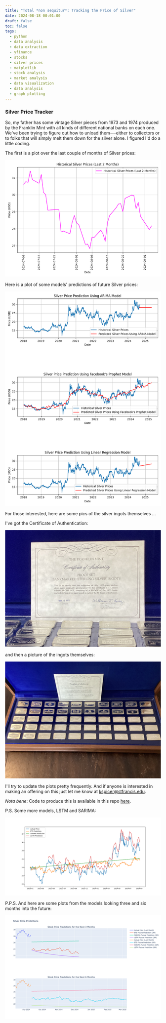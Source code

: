 ```yaml
---
title: "Total *non sequitur*: Tracking the Price of Silver"
date: 2024-08-18 00:01:00
draft: false
toc: false
tags:
  - python
  - data analysis
  - data extraction
  - yfinance
  - stocks
  - silver prices
  - matplotlib
  - stock analysis
  - market analysis
  - data visualization
  - data analysis
  - graph plotting
---
```


### Silver Price Tracker

So, my father has some vintage Silver pieces from 1973 and 1974 produced by the Franklin Mint with all kinds of different national banks on each one.  We've been trying to figure out how to unload them---either to collectors or to folks that will simply melt them down for the silver alone.  I figured I'd do a little coding.

The first is a plot over the last couple of months of Silver prices:

![silver_price_last_couple_of_months](/images/imgforblogposts/post_35/last_couple_of_months_plot.png)

Here is a plot of some models' predictions of future Silver prices:

![silver_price_prediction_models](/images/imgforblogposts/post_35/all_models_silver_prices.png)

For those interested, here are some pics of the silver ingots themselves ...

I've got the Certificate of Authentication:

![authenticity](/images/imgforblogposts/post_35/IMG_0016.jpeg)

and then a picture of the ingots themselves:

![ingots](/images/imgforblogposts/post_35/IMG_0017.jpeg)

I'll try to update the plots pretty frequently. And if anyone is interested in making an offering on this just let me know at [kspicer@stfrancis.edu](mailto:kspicer@stfrancis.edu).

*Nota bene*: Code to produce this is available in this repo [here](https://github.com/kspicer80/silver_price_tracking).

P.S. Some more models, LSTM and SARIMA:

![lstm_and_sarima_model_plots](/images/imgforblogposts/post_35/lstm_and_other_model_predictions.png)

P.P.S. And here are some plots from the models looking three and six months into the future:

![3_and_6_months_predictions](/images/imgforblogposts/post_35/lstm_and_other_model_predictions_3m_6m.png)

